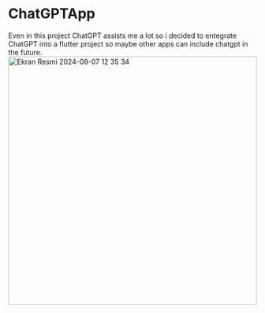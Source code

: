 # ChatGPTApp

Even in this project ChatGPT assists me a lot so i decided to entegrate ChatGPT into a flutter project so maybe other apps can include chatgpt in the future.
<img width="504" alt="Ekran Resmi 2024-08-07 12 35 34" src="https://github.com/user-attachments/assets/59cbaa39-51df-474d-a075-5c9531379bda">
